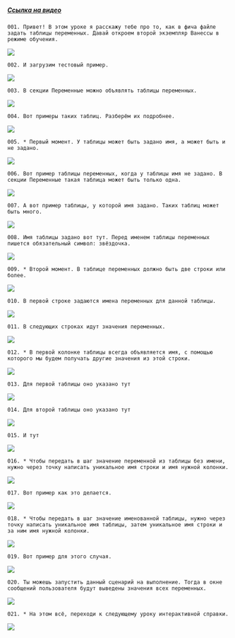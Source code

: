 ﻿##### [Ссылка на видео](https://youtu.be/eBk9Ee076us)

	001. Привет! В этом уроке я расскажу тебе про то, как в фича файле задать таблицы переменных. Давай откроем второй экземпляр Ванессы в режиме обучения.

![](https://vanessa-files.do.bit-erp.ru/Doc/1.2.040.1/MD/Глава03/images/000_КакУстроенFeatureФайлСекцияПеременныеТабличные.png)

	002. И загрузим тестовый пример.

![](https://vanessa-files.do.bit-erp.ru/Doc/1.2.040.1/MD/Глава03/images/006_КакУстроенFeatureФайлСекцияПеременныеТабличные.png)

	003. В секции Переменные можно объявлять таблицы переменных.

![](https://vanessa-files.do.bit-erp.ru/Doc/1.2.040.1/MD/Глава03/images/009_КакУстроенFeatureФайлСекцияПеременныеТабличные.png)

	004. Вот примеры таких таблиц. Разберём их подробнее.

![](https://vanessa-files.do.bit-erp.ru/Doc/1.2.040.1/MD/Глава03/images/014_КакУстроенFeatureФайлСекцияПеременныеТабличные.png)

	005. * Первый момент. У таблицы может быть задано имя, а может быть и не задано.

![](https://vanessa-files.do.bit-erp.ru/Doc/1.2.040.1/MD/Глава03/images/017_КакУстроенFeatureФайлСекцияПеременныеТабличные.png)

	006. Вот пример таблицы переменных, когда у таблицы имя не задано. В секции Переменные такая таблица может быть только одна.

![](https://vanessa-files.do.bit-erp.ru/Doc/1.2.040.1/MD/Глава03/images/020_КакУстроенFeatureФайлСекцияПеременныеТабличные.png)

	007. А вот пример таблицы, у которой имя задано. Таких таблиц может быть много.

![](https://vanessa-files.do.bit-erp.ru/Doc/1.2.040.1/MD/Глава03/images/025_КакУстроенFeatureФайлСекцияПеременныеТабличные.png)

	008. Имя таблицы задано вот тут. Перед именем таблицы переменных пишется обязательный символ: звёздочка.

![](https://vanessa-files.do.bit-erp.ru/Doc/1.2.040.1/MD/Глава03/images/030_КакУстроенFeatureФайлСекцияПеременныеТабличные.png)

	009. * Второй момент. В таблице переменных должно быть две строки или более.

![](https://vanessa-files.do.bit-erp.ru/Doc/1.2.040.1/MD/Глава03/images/033_КакУстроенFeatureФайлСекцияПеременныеТабличные.png)

	010. В первой строке задаются имена переменных для данной таблицы.

![](https://vanessa-files.do.bit-erp.ru/Doc/1.2.040.1/MD/Глава03/images/036_КакУстроенFeatureФайлСекцияПеременныеТабличные.png)

	011. В следующих строках идут значения переменных.

![](https://vanessa-files.do.bit-erp.ru/Doc/1.2.040.1/MD/Глава03/images/041_КакУстроенFeatureФайлСекцияПеременныеТабличные.png)

	012. * В первой колонке таблицы всегда объявляется имя, с помощью которого мы будем получать другие значения из этой строки.

![](https://vanessa-files.do.bit-erp.ru/Doc/1.2.040.1/MD/Глава03/images/044_КакУстроенFeatureФайлСекцияПеременныеТабличные.png)

	013. Для первой таблицы оно указано тут

![](https://vanessa-files.do.bit-erp.ru/Doc/1.2.040.1/MD/Глава03/images/047_КакУстроенFeatureФайлСекцияПеременныеТабличные.png)

	014. Для второй таблицы оно указано тут

![](https://vanessa-files.do.bit-erp.ru/Doc/1.2.040.1/MD/Глава03/images/052_КакУстроенFeatureФайлСекцияПеременныеТабличные.png)

	015. И тут

![](https://vanessa-files.do.bit-erp.ru/Doc/1.2.040.1/MD/Глава03/images/057_КакУстроенFeatureФайлСекцияПеременныеТабличные.png)

	016. * Чтобы передать в шаг значение переменной из таблицы без имени, нужно через точку написать уникальное имя строки и имя нужной колонки.

![](https://vanessa-files.do.bit-erp.ru/Doc/1.2.040.1/MD/Глава03/images/060_КакУстроенFeatureФайлСекцияПеременныеТабличные.png)

	017. Вот пример как это делается.

![](https://vanessa-files.do.bit-erp.ru/Doc/1.2.040.1/MD/Глава03/images/063_КакУстроенFeatureФайлСекцияПеременныеТабличные.png)

	018. * Чтобы передать в шаг значение именованной таблицы, нужно через точку написать уникальное имя таблицы, затем уникальное имя строки и за ним имя нужной колонки.

![](https://vanessa-files.do.bit-erp.ru/Doc/1.2.040.1/MD/Глава03/images/066_КакУстроенFeatureФайлСекцияПеременныеТабличные.png)

	019. Вот пример для этого случая.

![](https://vanessa-files.do.bit-erp.ru/Doc/1.2.040.1/MD/Глава03/images/069_КакУстроенFeatureФайлСекцияПеременныеТабличные.png)

	020. Ты можешь запустить данный сценарий на выполнение. Тогда в окне сообщений пользователя будут выведены значения всех переменных.

![](https://vanessa-files.do.bit-erp.ru/Doc/1.2.040.1/MD/Глава03/images/074_КакУстроенFeatureФайлСекцияПеременныеТабличные.png)

	021. * На этом всё, переходи к следующему уроку интерактивной справки.

![](https://vanessa-files.do.bit-erp.ru/Doc/1.2.040.1/MD/Глава03/images/077_КакУстроенFeatureФайлСекцияПеременныеТабличные.png)
